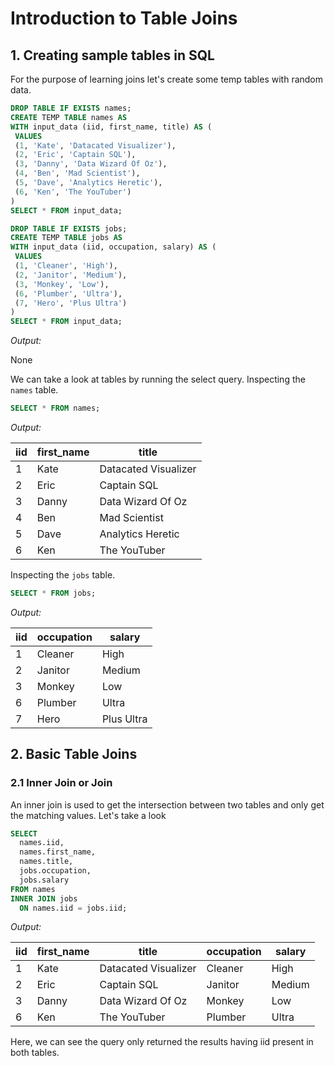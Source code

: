 # Introduction to Table Joins

## 1. Creating sample tables in SQL

For the purpose of learning joins let's create some temp tables with random data.

```sql
DROP TABLE IF EXISTS names;
CREATE TEMP TABLE names AS
WITH input_data (iid, first_name, title) AS (
 VALUES
 (1, 'Kate', 'Datacated Visualizer'),
 (2, 'Eric', 'Captain SQL'),
 (3, 'Danny', 'Data Wizard Of Oz'),
 (4, 'Ben', 'Mad Scientist'),
 (5, 'Dave', 'Analytics Heretic'),
 (6, 'Ken', 'The YouTuber')
)
SELECT * FROM input_data;

DROP TABLE IF EXISTS jobs;
CREATE TEMP TABLE jobs AS
WITH input_data (iid, occupation, salary) AS (
 VALUES
 (1, 'Cleaner', 'High'),
 (2, 'Janitor', 'Medium'),
 (3, 'Monkey', 'Low'),
 (6, 'Plumber', 'Ultra'),
 (7, 'Hero', 'Plus Ultra')
)
SELECT * FROM input_data;
```

*Output:*

None

We can take a look at tables by running the select query. Inspecting the ```names``` table.

```sql
SELECT * FROM names;
```

*Output:*

| iid | first_name | title                |
|-----|------------|----------------------|
| 1   | Kate       | Datacated Visualizer |
| 2   | Eric       | Captain SQL          |
| 3   | Danny      | Data Wizard Of Oz    |
| 4   | Ben        | Mad Scientist        |
| 5   | Dave       | Analytics Heretic    |
| 6   | Ken        | The YouTuber         |

Inspecting the ```jobs``` table.

```sql
SELECT * FROM jobs;
```

*Output:*

| iid | occupation | salary     |
|-----|------------|------------|
| 1   | Cleaner    | High       |
| 2   | Janitor    | Medium     |
| 3   | Monkey     | Low        |
| 6   | Plumber    | Ultra      |
| 7   | Hero       | Plus Ultra |

## 2. Basic Table Joins

### 2.1 Inner Join or Join

An inner join is used to get the intersection between two tables and only get the matching values. Let's take a look

```sql
SELECT 
  names.iid,
  names.first_name,
  names.title,
  jobs.occupation,
  jobs.salary
FROM names
INNER JOIN jobs
  ON names.iid = jobs.iid;
```

*Output:*

| iid | first_name | title                | occupation | salary |
|-----|------------|----------------------|------------|--------|
| 1   | Kate       | Datacated Visualizer | Cleaner    | High   |
| 2   | Eric       | Captain SQL          | Janitor    | Medium |
| 3   | Danny      | Data Wizard Of Oz    | Monkey     | Low    |
| 6   | Ken        | The YouTuber         | Plumber    | Ultra  |

Here, we can see the query only returned the results having iid present in both tables.

